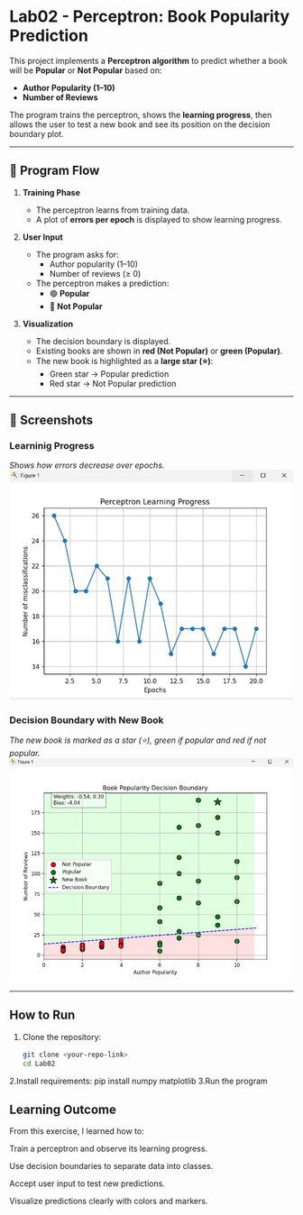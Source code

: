 # Lab02 - Perceptron: Book Popularity Prediction  

This project implements a **Perceptron algorithm** to predict whether a book will be **Popular** or **Not Popular** based on:  

- **Author Popularity (1–10)**  
- **Number of Reviews**  

The program trains the perceptron, shows the **learning progress**, then allows the user to test a new book and see its position on the decision boundary plot.  

---

## 🚀 Program Flow
1. **Training Phase**  
   - The perceptron learns from training data.  
   - A plot of **errors per epoch** is displayed to show learning progress.  

2. **User Input**  
   - The program asks for:  
     - Author popularity (1–10)  
     - Number of reviews (≥ 0)  
   - The perceptron makes a prediction:  
     - 🟢 **Popular**  
     - 🔴 **Not Popular**  

3. **Visualization**  
   - The decision boundary is displayed.  
   - Existing books are shown in **red (Not Popular)** or **green (Popular)**.  
   - The new book is highlighted as a **large star (⭐)**:  
     - Green star → Popular prediction  
     - Red star → Not Popular prediction  

---

## 📸 Screenshots  

### Learninig Progress  
_Shows how errors decrease over epochs._  
![Training Progress](learningprogress.png)  
 

### Decision Boundary with New Book  
_The new book is marked as a star (⭐), green if popular and red if not popular._  
![Decision Boundary](decisionboundary.png)  

---

## How to Run
1. Clone the repository:  
   ```bash
   git clone <your-repo-link>
   cd Lab02
2.Install requirements:
 pip install numpy matplotlib
3.Run the program


## Learning Outcome

From this exercise, I learned how to:

Train a perceptron and observe its learning progress.

Use decision boundaries to separate data into classes.

Accept user input to test new predictions.

Visualize predictions clearly with colors and markers.
